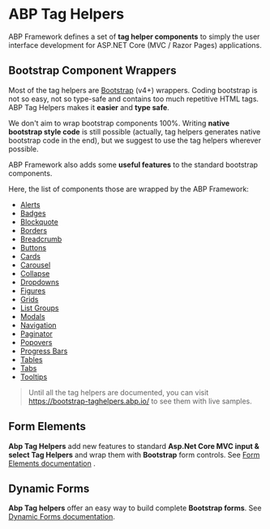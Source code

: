 # ABP Tag Helpers

ABP Framework defines a set of **tag helper components** to simply the user interface development for ASP.NET Core (MVC / Razor Pages) applications.

## Bootstrap Component Wrappers

Most of the tag helpers are [Bootstrap](https://getbootstrap.com/) (v4+) wrappers. Coding bootstrap is not so easy, not so type-safe and contains too much repetitive HTML tags. ABP Tag Helpers makes it **easier** and **type safe**.

We don't aim to wrap bootstrap components 100%. Writing **native bootstrap style code** is still possible (actually, tag helpers generates native bootstrap code in the end), but we suggest to use the tag helpers wherever possible.

ABP Framework also adds some **useful features** to the standard bootstrap components.

Here, the list of components those are wrapped by the ABP Framework:

* [Alerts](Alerts.md)
* [Badges](Badges.md)
* [Blockquote](Blockquote.md)
* [Borders](Borders.md)
* [Breadcrumb](Breadcrumbs.md)
* [Buttons](Buttons.md)
* [Cards](Cards.md)
* [Carousel](Carousel.md)
* [Collapse](Collapse.md)
* [Dropdowns](Dropdowns.md)
* [Figures](Figure.md)
* [Grids](Grids.md)
* [List Groups](List-Groups.md)
* [Modals](Modals.md)
* [Navigation](Navs.md)
* [Paginator](Paginator.md)
* [Popovers](Popovers.md)
* [Progress Bars](Progress-Bars.md)
* [Tables](Tables.md)
* [Tabs](Tabs.md)
* [Tooltips](Tooltips.md)

> Until all the tag helpers are documented, you can visit https://bootstrap-taghelpers.abp.io/ to see them with live samples.

## Form Elements

**Abp Tag Helpers** add new features to standard **Asp.Net Core MVC input & select Tag Helpers** and wrap them with **Bootstrap** form controls. See [Form Elements documentation](Form-elements.md) .

## Dynamic Forms

**Abp Tag helpers** offer an easy way to build complete **Bootstrap forms**. See [Dynamic Forms documentation](Dynamic-Forms.md).
